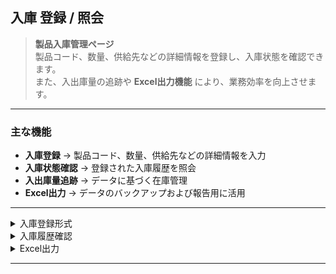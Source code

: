 ##  入庫 登録 / 照会

> **製品入庫管理ページ**  
> 製品コード、数量、供給先などの詳細情報を登録し、入庫状態を確認できます。  
> また、入出庫量の追跡や **Excel出力機能** により、業務効率を向上させます。  

---

###  主な機能
- **入庫登録** → 製品コード、数量、供給先などの詳細情報を入力  
- **入庫状態確認** → 登録された入庫履歴を照会  
- **入出庫量追跡** → データに基づく在庫管理  
- **Excel出力** → データのバックアップおよび報告用に活用  

---

<details>
  <summary> 入庫登録形式</summary><br>
  <p align="center">
    <img src="https://github.com/jongha8422-sketch/inoutmanager/blob/main/PICTURES/%EC%9E%85%EA%B3%A0%20%EB%93%B1%EB%A1%9D%EC%96%91%EC%8B%9D.png" alt="入庫登録フォーム" width="400"/> 
  </p>
  <p align="center"> 製品コード、数量、供給先などを入力して新規入庫を登録 </p>
</details>

<details>
  <summary> 入庫履歴確認</summary><br>
  <p align="center">
    <img src="https://github.com/jongha8422-sketch/inoutmanager/blob/main/PICTURES/%EC%9E%85%EA%B3%A0%20%EC%83%81%ED%83%9C%20%ED%99%95%EC%9D%B8.png" alt="入庫履歴確認" width="400"/> 
  </p>
  <p align="center"> 登録された入庫履歴と状態を一覧で確認可能 </p>
</details>

<details>
  <summary> Excel出力</summary><br>
  <p align="center">
    <img src="https://github.com/jongha8422-sketch/inoutmanager/blob/main/PICTURES/%EC%9E%85%EA%B3%A0%20%EC%95%A1%EC%85%80%EC%B6%9C%EB%A0%A5.png" alt="入庫Excel出力" width="400"/> 
  </p>
  <p align="center"> 入庫データをExcelに出力し、バックアップおよび報告に活用 </p>
</details>

---
